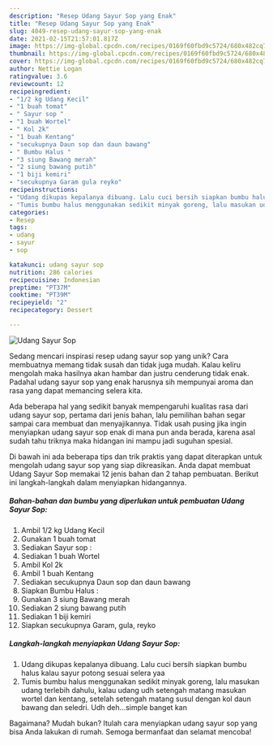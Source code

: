 ```yaml
---
description: "Resep Udang Sayur Sop yang Enak"
title: "Resep Udang Sayur Sop yang Enak"
slug: 4049-resep-udang-sayur-sop-yang-enak
date: 2021-02-15T21:57:01.817Z
image: https://img-global.cpcdn.com/recipes/0169f60fbd9c5724/680x482cq70/udang-sayur-sop-foto-resep-utama.jpg
thumbnail: https://img-global.cpcdn.com/recipes/0169f60fbd9c5724/680x482cq70/udang-sayur-sop-foto-resep-utama.jpg
cover: https://img-global.cpcdn.com/recipes/0169f60fbd9c5724/680x482cq70/udang-sayur-sop-foto-resep-utama.jpg
author: Nettie Logan
ratingvalue: 3.6
reviewcount: 12
recipeingredient:
- "1/2 kg Udang Kecil"
- "1 buah tomat"
- " Sayur sop "
- "1 buah Wortel"
- " Kol 2k"
- "1 buah Kentang"
- "secukupnya Daun sop dan daun bawang"
- " Bumbu Halus "
- "3 siung Bawang merah"
- "2 siung bawang putih"
- "1 biji kemiri"
- "secukupnya Garam gula reyko"
recipeinstructions:
- "Udang dikupas kepalanya dibuang. Lalu cuci bersih siapkan bumbu halus kalau sayur potong sesuai selera yaa"
- "Tumis bumbu halus menggunakan sedikit minyak goreng, lalu masukan udang terlebih dahulu, kalau udang udh setengah matang masukan wortel dan kentang, setelah setengah matang susul dengan kol daun bawang dan seledri. Udh deh...simple banget kan"
categories:
- Resep
tags:
- udang
- sayur
- sop

katakunci: udang sayur sop 
nutrition: 286 calories
recipecuisine: Indonesian
preptime: "PT37M"
cooktime: "PT39M"
recipeyield: "2"
recipecategory: Dessert

---
```



![Udang Sayur Sop](https://img-global.cpcdn.com/recipes/0169f60fbd9c5724/680x482cq70/udang-sayur-sop-foto-resep-utama.jpg)

Sedang mencari inspirasi resep udang sayur sop yang unik? Cara membuatnya memang tidak susah dan tidak juga mudah. Kalau keliru mengolah maka hasilnya akan hambar dan justru cenderung tidak enak. Padahal udang sayur sop yang enak harusnya sih mempunyai aroma dan rasa yang dapat memancing selera kita.



Ada beberapa hal yang sedikit banyak mempengaruhi kualitas rasa dari udang sayur sop, pertama dari jenis bahan, lalu pemilihan bahan segar sampai cara membuat dan menyajikannya. Tidak usah pusing jika ingin menyiapkan udang sayur sop enak di mana pun anda berada, karena asal sudah tahu triknya maka hidangan ini mampu jadi suguhan spesial.


Di bawah ini ada beberapa tips dan trik praktis yang dapat diterapkan untuk mengolah udang sayur sop yang siap dikreasikan. Anda dapat membuat Udang Sayur Sop memakai 12 jenis bahan dan 2 tahap pembuatan. Berikut ini langkah-langkah dalam menyiapkan hidangannya.

<!--inarticleads1-->

##### Bahan-bahan dan bumbu yang diperlukan untuk pembuatan Udang Sayur Sop:

1. Ambil 1/2 kg Udang Kecil
1. Gunakan 1 buah tomat
1. Sediakan  Sayur sop :
1. Sediakan 1 buah Wortel
1. Ambil  Kol 2k
1. Ambil 1 buah Kentang
1. Sediakan secukupnya Daun sop dan daun bawang
1. Siapkan  Bumbu Halus :
1. Gunakan 3 siung Bawang merah
1. Sediakan 2 siung bawang putih
1. Sediakan 1 biji kemiri
1. Siapkan secukupnya Garam, gula, reyko




<!--inarticleads2-->

##### Langkah-langkah menyiapkan Udang Sayur Sop:

1. Udang dikupas kepalanya dibuang. Lalu cuci bersih siapkan bumbu halus kalau sayur potong sesuai selera yaa
1. Tumis bumbu halus menggunakan sedikit minyak goreng, lalu masukan udang terlebih dahulu, kalau udang udh setengah matang masukan wortel dan kentang, setelah setengah matang susul dengan kol daun bawang dan seledri. Udh deh...simple banget kan




Bagaimana? Mudah bukan? Itulah cara menyiapkan udang sayur sop yang bisa Anda lakukan di rumah. Semoga bermanfaat dan selamat mencoba!
